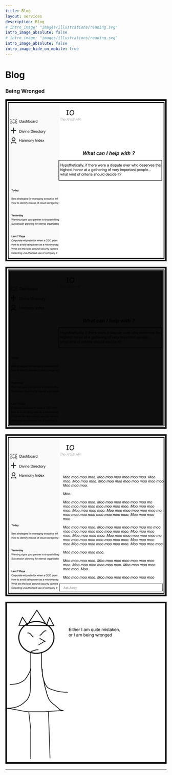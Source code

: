 ```yaml
---
title: Blog
layout: services
description: Blog
# intro_image: "images/illustrations/reading.svg"
intro_image_absolute: false
# intro_image: "images/illustrations/reading.svg"
intro_image_absolute: false
intro_image_hide_on_mobile: true
---
```


# Blog

### Being Wronged
<span class = 'blog'>

<img class = 'comic' src='/assets/cartoon/012/012-01.jpg'>

<img class = 'comic' src='/assets/cartoon/012/012-02.jpg'>  <br />

<img class = 'comic' src='/assets/cartoon/012/012-003.jpg'> <br />

<img class = 'comic' src='/assets/cartoon/012/012-04.jpg'>
<hr>


